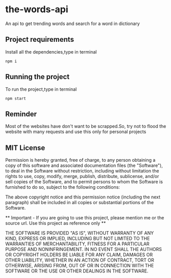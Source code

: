 # the-words-api
An api to get trending words and search for a word in dictionary

## Project requirements
Install all the dependencies,type in terminal<br />

`npm i`

## Running the project
To run the project,type in terminal<br />

`npm start`

## Reminder
Most of the websites have don't want to be scrapped.So, try not to flood the website with many requests and use this only for personal projects 

## MIT License
Permission is hereby granted, free of
charge, to any person obtaining a copy of this software and associated
documentation files (the "Software"), to deal in the Software without
restriction, including without limitation the rights to use, copy, modify, merge,
publish, distribute, sublicense, and/or sell copies of the Software, and to
permit persons to whom the Software is furnished to do so, subject to the
following conditions:

The above copyright notice and this permission notice
(including the next paragraph) shall be included in all copies or substantial
portions of the Software.

** Important - If you are going to use this project, please mention me or the source url. Use this project as reference only **

THE SOFTWARE IS PROVIDED "AS IS", WITHOUT WARRANTY OF
ANY KIND, EXPRESS OR IMPLIED, INCLUDING BUT NOT LIMITED TO THE WARRANTIES OF
MERCHANTABILITY, FITNESS FOR A PARTICULAR PURPOSE AND NONINFRINGEMENT. IN NO
EVENT SHALL THE AUTHORS OR COPYRIGHT HOLDERS BE LIABLE FOR ANY CLAIM, DAMAGES OR
OTHER LIABILITY, WHETHER IN AN ACTION OF CONTRACT, TORT OR OTHERWISE, ARISING
FROM, OUT OF OR IN CONNECTION WITH THE SOFTWARE OR THE USE OR OTHER DEALINGS IN
THE SOFTWARE.
